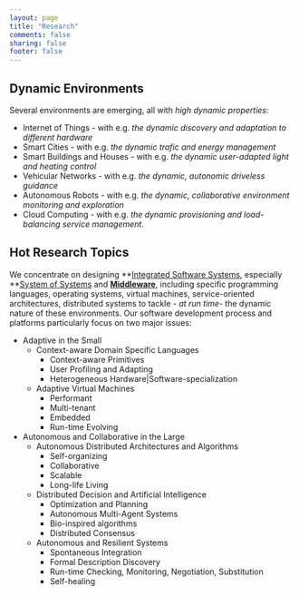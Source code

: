 ```yaml
---
layout: page
title: "Research"
comments: false
sharing: false
footer: false
---
```


## Dynamic Environments

Several environments are emerging, all with *high dynamic properties*: 

* Internet of Things - with e.g. *the dynamic discovery and adaptation to different hardware*
* Smart Cities - with e.g. *the dynamic trafic and energy management*
* Smart Buildings and Houses - with e.g. *the dynamic user-adapted light and heating control*
* Vehicular Networks - with e.g. *the dynamic, autonomic driveless guidance*
* Autonomous Robots - with e.g. *the dynamic, collaborative environment monitoring and exploration*
* Cloud Computing - with e.g. *the dynamic provisioning and load-balancing service management*.

## Hot Research Topics

We concentrate on designing **[Integrated Software Systems](http://en.wikipedia.org/wiki/System_integration), especially **[System of Systems](http://en.wikipedia.org/wiki/System_of_systems) and **[Middleware](http://en.wikipedia.org/wiki/Middleware)**, including specific programming languages, operating systems, virtual machines, service-oriented architectures, distributed systems to tackle *- at run time-* the dynamic nature of these environments. Our software development process and platforms particularly focus on two major issues:

* Adaptive in the Small
  * Context-aware Domain Specific Languages
    * Context-aware Primitives
    * User Profiling and Adapting
    * Heterogeneous Hardware|Software-specialization
  * Adaptive Virtual Machines
    * Performant
    * Multi-tenant
    * Embedded
    * Run-time Evolving
* Autonomous and Collaborative in the Large
  * Autonomous Distributed Architectures and Algorithms
    * Self-organizing
    * Collaborative
    * Scalable
    * Long-life Living
  * Distributed Decision and Artificial Intelligence
    * Optimization and Planning
    * Autonomous Multi-Agent Systems
    * Bio-inspired algorithms
    * Distributed Consensus
  * Autonomous and Resilient Systems
    * Spontaneous Integration
    * Formal Description Discovery 
    * Run-time Checking, Monitoring, Negotiation, Substitution
    * Self-healing

<script async class="speakerdeck-embed" data-id="78b6fb7045f40131b3867226022e8218" data-ratio="1.41436464088398" src="//speakerdeck.com/assets/embed.js"></script>

